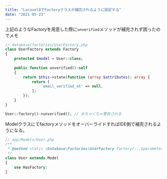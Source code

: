 ```yaml
---
title: "Laravel8でFactoryクラスが補完されるように設定する"
date: "2021-05-23"
---
```

上記のようなFactoryを用意した際に`unverified`メソッドが補完されず困ったのでメモ

```php
// database/factories/UserFactory.php 
class UserFactory extends Factory
{
    protected $model = User::class;
    
    public function unverified():self
    {
        return $this->state(function (array $attributes): array {
            return [
                'email_verified_at' => null,
            ];
        });
    }
}

User::factory()->unverified(); // めちゃくちゃ警告される

```

ModelクラスにてfactoryメソッドをオーバーライドすればIDE側で補完されるようになる。　

```php
// app/Models/User.php 
/**
 * @method static \Database\Factories\UserFactory factory(...$parameters)
 */
class User extends Model
{
    use HasFactory;
}
```
